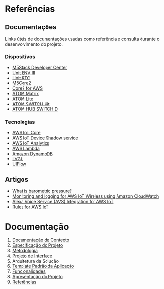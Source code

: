# Referências

## Documentações

Links úteis de documentações usadas como referência e consulta durante o desenvolvimento do projeto.

### Dispositivos

- [M5Stack Developer Center](https://docs.m5stack.com/)
- [Unit ENV III](https://docs.m5stack.com/en/unit/envIII)
- [Unit RTC](https://docs.m5stack.com/en/unit/rtc)
- [M5Core2](https://docs.m5stack.com/en/core/core2)
- [Core2 for AWS](https://docs.m5stack.com/en/core/core2_for_aws)
- [ATOM Matrix](https://docs.m5stack.com/en/core/atom_matrix)
- [ATOM Lite](https://docs.m5stack.com/en/core/atom_lite)
- [ATOM SWITCH Kit](https://docs.m5stack.com/en/atom/atomhub_switch)
- [ATOM HUB SWITCH D](https://docs.m5stack.com/en/atom/atomhub_switch_d)

### Tecnologias

- [AWS IoT Core](https://docs.aws.amazon.com/iot/index.html)
- [AWS IoT Device Shadow service](https://docs.aws.amazon.com/iot/latest/developerguide/iot-device-shadows.html)
- [AWS IoT Analytics](https://aws.amazon.com/pt/iot-analytics/)
- [AWS Lambda](https://docs.aws.amazon.com/lambda/index.html)
- [Amazon DynamoDB](https://docs.aws.amazon.com/dynamodb/index.html)
- [LVGL](https://docs.lvgl.io/master/index.html) 
- [UIFlow](https://m5stack.github.io/UIFlow_doc/en/)

## Artigos

- [What is barometric pressure?](https://esenssys.com/what-is-barometric-pressure/)
- [Monitoring and logging for AWS IoT Wireless using Amazon CloudWatch](https://docs.aws.amazon.com/iot/latest/developerguide/connect-iot-lorawan-logging-monitoring.html)
- [Alexa Voice Service (AVS) Integration for AWS IoT](https://docs.aws.amazon.com/iot/latest/developerguide/avs-integration-aws-iot.html)
- [Rules for AWS IoT](https://docs.aws.amazon.com/iot/latest/developerguide/iot-rules.html)

# Documentação

<ol>
<li><a href="01-documentacao-de-contexto.md"> Documentação de Contexto</a></li>
<li><a href="02-especificacao-do-projeto.md"> Especificação do Projeto</a></li>
<li><a href="03-metodologia.md"> Metodologia</a></li>
<li><a href="04-projeto-de-interface.md"> Projeto de Interface</a></li>
<li><a href="05-arquitetura-da-solucao.md"> Arquitetura da Solução</a></li>
<li><a href="06-template-padrao-da-aplicacao.md"> Template Padrão da Aplicação</a></li>
<li><a href="07-funcionalidades.md"> Funcionalidades</a></li>
<li><a href="08-apresentacao-do-projeto.md"> Apresentação do Projeto</a></li>
<li><a href="09-referencias.md"> Referências</a></li>
</ol>